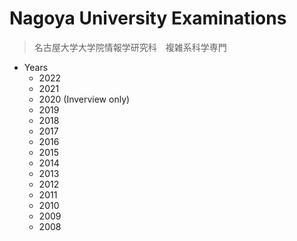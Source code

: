 # Nagoya University Examinations
> 名古屋大学大学院情報学研究科　複雑系科学専門

- Years
  - 2022
  - 2021
  - 2020 (Inverview only)
  - 2019
  - 2018
  - 2017
  - 2016
  - 2015
  - 2014
  - 2013
  - 2012
  - 2011
  - 2010
  - 2009
  - 2008